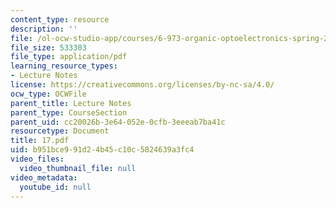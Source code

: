 ```yaml
---
content_type: resource
description: ''
file: /ol-ocw-studio-app/courses/6-973-organic-optoelectronics-spring-2003/b951bce991d24b45c10c5824639a3fc4_17.pdf
file_size: 533303
file_type: application/pdf
learning_resource_types:
- Lecture Notes
license: https://creativecommons.org/licenses/by-nc-sa/4.0/
ocw_type: OCWFile
parent_title: Lecture Notes
parent_type: CourseSection
parent_uid: cc20026b-3e64-052e-0cfb-3eeeab7ba41c
resourcetype: Document
title: 17.pdf
uid: b951bce9-91d2-4b45-c10c-5824639a3fc4
video_files:
  video_thumbnail_file: null
video_metadata:
  youtube_id: null
---
```


